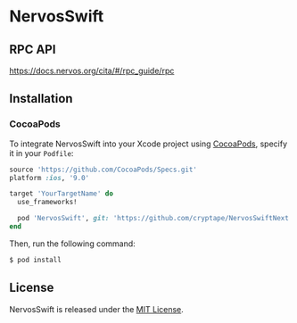 # NervosSwift

## RPC API

https://docs.nervos.org/cita/#/rpc_guide/rpc

## Installation

### CocoaPods

To integrate NervosSwift into your Xcode project using [CocoaPods](http://cocoapods.org), specify it in your `Podfile`:


```ruby
source 'https://github.com/CocoaPods/Specs.git'
platform :ios, '9.0'

target 'YourTargetName' do
  use_frameworks!

  pod 'NervosSwift', git: 'https://github.com/cryptape/NervosSwiftNext'
end
```

Then, run the following command:

```bash
$ pod install
```

## License

NervosSwift is released under the [MIT License](https://github.com/cryptape/NervosSwift/blob/master/LICENSE).
